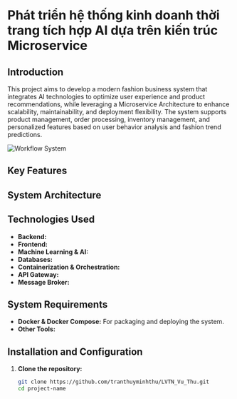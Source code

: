 # Phát triển hệ thống kinh doanh thời trang tích hợp AI dựa trên kiến trúc Microservice

## Introduction

This project aims to develop a modern fashion business system that integrates AI technologies to optimize user experience and product recommendations, while leveraging a Microservice Architecture to enhance scalability, maintainability, and deployment flexibility. The system supports product management, order processing, inventory management, and personalized features based on user behavior analysis and fashion trend predictions.

![Workflow System](https://drive.google.com/file/d/1zCS2Q5ocqkO_uMqaHOYka_b951hLelrp/view?usp=sharing)

## Key Features

## System Architecture

## Technologies Used

- **Backend:**
- **Frontend:**
- **Machine Learning & AI:**
- **Databases:**
- **Containerization & Orchestration:**
- **API Gateway:**
- **Message Broker:**

## System Requirements

- **Docker & Docker Compose:** For packaging and deploying the system.
- **Other Tools:**

## Installation and Configuration

1. **Clone the repository:**

   ```bash
   git clone https://github.com/tranthuyminhthu/LVTN_Vu_Thu.git
   cd project-name
   
